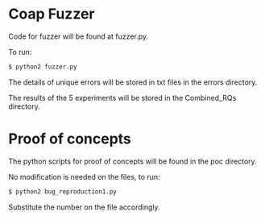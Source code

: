 Coap Fuzzer
========

Code for fuzzer will be found at fuzzer.py.

To run:
```sh
$ python2 fuzzer.py
```

The details of unique errors will be stored in txt files in the errors directory.

The results of the 5 experiments will be stored in the Combined_RQs directory.

Proof of concepts
===================

The python scripts for proof of concepts will be found in the poc directory.

No modification is needed on the files, to run:
```sh
$ python2 bug_reproduction1.py
```

Substitute the number on the file accordingly.
